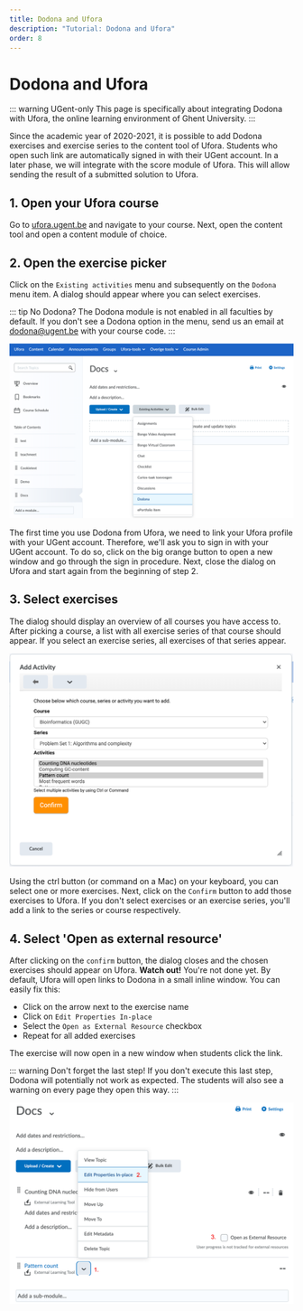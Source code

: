 ```yaml
---
title: Dodona and Ufora
description: "Tutorial: Dodona and Ufora"
order: 8
---
```


# Dodona and Ufora

::: warning UGent-only
This page is specifically about integrating Dodona with Ufora, the online learning environment of Ghent University.
:::

Since the academic year of 2020-2021, it is possible to add Dodona exercises and exercise series to the content tool of Ufora. Students who open such link are automatically signed in with their UGent account. In a later phase, we will integrate with the score module of Ufora. This will allow sending the result of a submitted solution to Ufora.

## 1. Open your Ufora course

Go to [ufora.ugent.be](https://ufora.ugent.be) and navigate to your course. Next, open the content tool and open a content module of choice.

## 2. Open the exercise picker

Click on the `Existing activities` menu and subsequently on the `Dodona` menu item. A dialog should appear where you can select exercises.


::: tip No Dodona?
The Dodona module is not enabled in all faculties by default. If you don't see a Dodona option in the menu, send us an email at dodona@ugent.be with your course code.
:::

![add content](./add-content.png)

The first time you use Dodona from Ufora, we need to link your Ufora profile with your UGent account. Therefore, we'll ask you to sign in with your UGent account. To do so, click on the big orange button to open a new window and go through the sign in procedure. Next, close the dialog on Ufora and start again from the beginning of step 2.

## 3. Select exercises

The dialog should display an overview of all courses you have access to. After picking a course, a list with all exercise series of that course should appear. If you select an exercise series, all exercises of that series appear.

![select activity](./select-activity.png)

Using the ctrl button (or command on a Mac) on your keyboard, you can select one or more exercises. Next, click on the `Confirm` button to add those exercises to Ufora. If you don't select exercises or an exercise series, you'll add a link to the series or course respectively.

## 4. Select 'Open as external resource'

After clicking on the `confirm` button, the dialog closes and the chosen exercises should appear on Ufora. **Watch out!** You're not done yet. By default, Ufora will open links to Dodona in a small inline window. You can easily fix this:
- Click on the arrow next to the exercise name
- Click on `Edit Properties In-place`
- Select the `Open as External Resource` checkbox
- Repeat for all added exercises

The exercise will now open in a new window when students click the link.

::: warning Don't forget the last step!
If you don't execute this last step, Dodona will potentially not work as expected. The students will also see a warning on every page they open this way.
:::

![externe-bron](./external-source.png)
